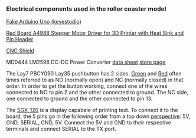 ### Electrical components used in the roller coaster model

[Fake Arduino Uno (keyestudio)](https://www.keyestudio.com/products/keyestudio-uno-r3-atmega328p-development-board-usb-cable-for-arduino)

[Red Board A4988 Stepper Motor Driver for 3D Printer with Heat Sink and Pin Header](https://www.alibaba.com/product-detail/Red-Board-A4988-Stepper-Motor-Driver_1601160855848.html)

[CNC Shield](https://makerstore.cc/product/cnc-shield/)

MD0444 LM2596 DC-DC Power Converter [data sheet](https://www.ti.com/lit/ds/symlink/lm2596.pdf) [store page](https://tronic.lk/product/lm2596s-display-3-40v-to-1-5-35v-3a-dc-to-dc-adjustable)


The Lay7 PBCY090 Lay35 pushbutton has 2 sides. [Green](https://media.discordapp.net/attachments/1182326605901746307/1344845571583774860/20250227_203456.jpg?ex=67c2648a&is=67c1130a&hm=53c13586249a02fd9a5361e1098ee2e895f2ce6855eae9c7655da87b537f2ba3&=&format=webp&width=351&height=468) and [Red](https://media.discordapp.net/attachments/1182326605901746307/1344845572296806431/20250227_203502.jpg?ex=67c2648a&is=67c1130a&hm=aeb36c496492eaa5e35ff5cf621c73771e6b1f099a021fc97fba5169b7cb1a94&=&format=webp&width=351&height=468) often times referred to as NO (normally open) and NC (normally closed) in that order. In order to get the button working, connect one of the wires connected to NO to pin 2 and the other connected to ground. The NC side, one connected to ground and the other connected to pin 13. 

The [SGX-120](https://media.discordapp.net/attachments/1182326605901746307/1344847658996600842/20250227_204416.jpg?ex=67c2667b&is=67c114fb&hm=3b9dfb5978affaa54bac5179d3e3be4d03ae6ca6091e270b4a6a8ae81d7538ba&=&format=webp&width=351&height=468) is a display capabale of printing text. To connect it to the board, the 5 pins go in the following order from a top down [perspective](https://media.discordapp.net/attachments/1182326605901746307/1344847502167244810/20250227_204342.jpg?ex=67c26656&is=67c114d6&hm=9f0ba81d9a6eb44a1e4be6979af249c75233d507131cdd34cbca87ebe385baed&=&format=webp&width=351&height=468): 5V, GND, SERIAL, GND, 5V. Connect the 5V and GND to their respective terminals and connect SERIAL to the TX port.
